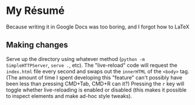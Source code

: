 # My Résumé
Because writing it in Google Docs was too boring, and I forgot how to LaTeX

## Making changes
Serve up the directory using whatever method (`python -m SimpleHTTPServer`, `serve .`, etc). The "live-reload" code will request the `index.html` file every second and swaps out the `innerHTML` of the `<body>` tag. (The amount of time I spent developing this "feature" can't possibly have been less than pressing CMD+Tab, CMD+R can it?) Pressing the `r` key will toggle whether live-reloading is enabled or disabled (this makes it possible to inspect elements and make ad-hoc style tweaks).
